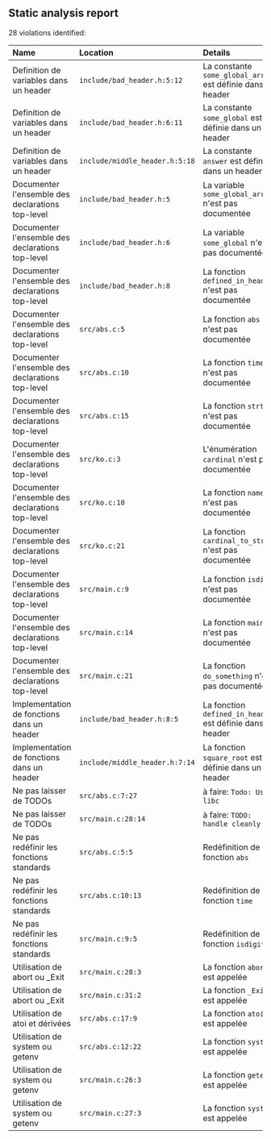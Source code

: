 ## Static analysis report

28 violations identified:

| Name | Location | Details |
| :-- | :-- | :-- |
| Definition de variables dans un header | `include/bad_header.h:5:12` | La constante `some_global_array` est définie dans un header |
| Definition de variables dans un header | `include/bad_header.h:6:11` | La constante `some_global` est définie dans un header |
| Definition de variables dans un header | `include/middle_header.h:5:18` | La constante `answer` est définie dans un header |
| Documenter l'ensemble des declarations top-level | `include/bad_header.h:5` | La variable `some_global_array` n'est pas documentée |
| Documenter l'ensemble des declarations top-level | `include/bad_header.h:6` | La variable `some_global` n'est pas documentée |
| Documenter l'ensemble des declarations top-level | `include/bad_header.h:8` | La fonction `defined_in_header` n'est pas documentée |
| Documenter l'ensemble des declarations top-level | `src/abs.c:5` | La fonction `abs` n'est pas documentée |
| Documenter l'ensemble des declarations top-level | `src/abs.c:10` | La fonction `time` n'est pas documentée |
| Documenter l'ensemble des declarations top-level | `src/abs.c:15` | La fonction `strtoi` n'est pas documentée |
| Documenter l'ensemble des declarations top-level | `src/ko.c:3` | L'énumération `cardinal` n'est pas documentée |
| Documenter l'ensemble des declarations top-level | `src/ko.c:10` | La fonction `name` n'est pas documentée |
| Documenter l'ensemble des declarations top-level | `src/ko.c:21` | La fonction `cardinal_to_string` n'est pas documentée |
| Documenter l'ensemble des declarations top-level | `src/main.c:9` | La fonction `isdigit` n'est pas documentée |
| Documenter l'ensemble des declarations top-level | `src/main.c:14` | La fonction `main` n'est pas documentée |
| Documenter l'ensemble des declarations top-level | `src/main.c:21` | La fonction `do_something` n'est pas documentée |
| Implementation de fonctions dans un header | `include/bad_header.h:8:5` | La fonction `defined_in_header` est définie dans un header |
| Implementation de fonctions dans un header | `include/middle_header.h:7:14` | La fonction `square_root` est définie dans un header |
| Ne pas laisser de TODOs | `src/abs.c:7:27` | à faire: `Todo: Use libc` |
| Ne pas laisser de TODOs | `src/main.c:28:14` | à faire: `TODO: handle cleanly` |
| Ne pas redéfinir les fonctions standards | `src/abs.c:5:5` | Redéfinition de la fonction `abs` |
| Ne pas redéfinir les fonctions standards | `src/abs.c:10:13` | Redéfinition de la fonction `time` |
| Ne pas redéfinir les fonctions standards | `src/main.c:9:5` | Redéfinition de la fonction `isdigit` |
| Utilisation de abort ou _Exit | `src/main.c:28:3` | La fonction `abort` est appelée |
| Utilisation de abort ou _Exit | `src/main.c:31:2` | La fonction `_Exit` est appelée |
| Utilisation de atoi et dérivées | `src/abs.c:17:9` | La fonction `atoi` est appelée |
| Utilisation de system ou getenv | `src/abs.c:12:22` | La fonction `system` est appelée |
| Utilisation de system ou getenv | `src/main.c:26:3` | La fonction `getenv` est appelée |
| Utilisation de system ou getenv | `src/main.c:27:3` | La fonction `system` est appelée |
